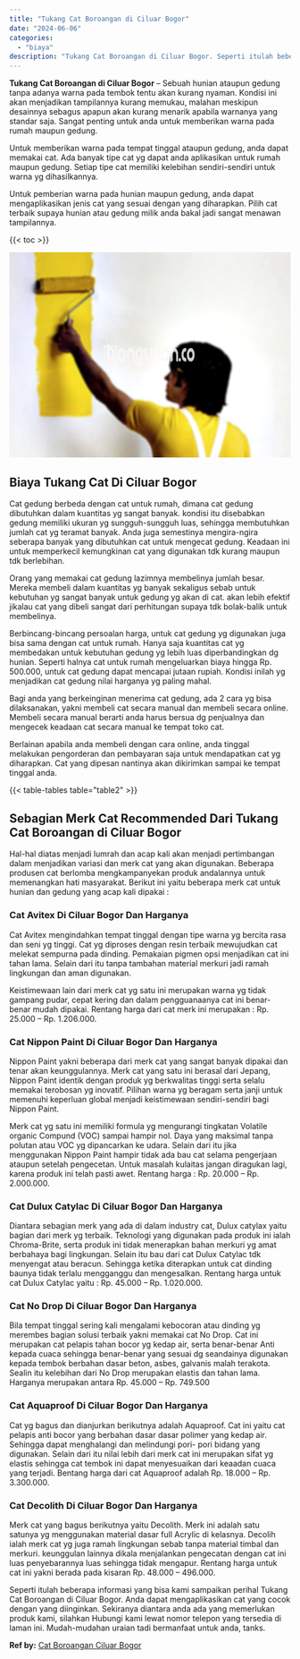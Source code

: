 ```yaml
---
title: "Tukang Cat Boroangan di Ciluar Bogor"
date: "2024-06-06"
categories: 
  - "biaya"
description: "Tukang Cat Boroangan di Ciluar Bogor. Seperti itulah beberapa informasi yang bisa kami sampaikan perihal Tukang Cat Boroangan di Ciluar Bogor. Anda dapat men..."
---
```


**Tukang Cat Boroangan di Ciluar Bogor** – Sebuah hunian ataupun gedung tanpa adanya warna pada tembok tentu akan kurang nyaman. Kondisi ini akan menjadikan tampilannya kurang memukau, malahan meskipun desainnya sebagus apapun akan kurang menarik apabila warnanya yang standar saja. Sangat penting untuk anda untuk memberikan warna pada rumah maupun gedung.

Untuk memberikan warna pada tempat tinggal ataupun gedung, anda dapat memakai cat. Ada banyak tipe cat yg dapat anda aplikasikan untuk rumah maupun gedung. Setiap tipe cat memiliki kelebihan sendiri-sendiri untuk warna yg dihasilkannya.

Untuk pemberian warna pada hunian maupun gedung, anda dapat mengaplikasikan jenis cat yang sesuai dengan yang diharapkan. Pilih cat terbaik supaya hunian atau gedung milik anda bakal jadi sangat menawan tampilannya.

{{< toc >}}

![Tukang Cat Boroangan di Ciluar Bogor](/images/jasa-cat-murah20.png)

## Biaya Tukang Cat Di Ciluar Bogor

Cat gedung berbeda dengan cat untuk rumah, dimana cat gedung dibutuhkan dalam kuantitas yg sangat banyak. kondisi itu disebabkan gedung memiliki ukuran yg sungguh-sungguh luas, sehingga membutuhkan jumlah cat yg teramat banyak. Anda juga semestinya mengira-ngira seberapa banyak yang dibutuhkan cat untuk mengecat gedung. Keadaan ini untuk memperkecil kemungkinan cat yang digunakan tdk kurang maupun tdk berlebihan.

Orang yang memakai cat gedung lazimnya membelinya jumlah besar. Mereka membeli dalam kuantitas yg banyak sekaligus sebab untuk kebutuhan yg sangat banyak untuk gedung yg akan di cat. akan lebih efektif jikalau cat yang dibeli sangat dari perhitungan supaya tdk bolak-balik untuk membelinya.

Berbincang-bincang persoalan harga, untuk cat gedung yg digunakan juga bisa sama dengan cat untuk rumah. Hanya saja kuantitas cat yg membedakan untuk kebutuhan gedung yg lebih luas diperbandingkan dg hunian. Seperti halnya cat untuk rumah mengeluarkan biaya hingga Rp. 500.000, untuk cat gedung dapat mencapai jutaan rupiah. Kondisi inilah yg menjadikan cat gedung nilai harganya yg paling mahal.

Bagi anda yang berkeinginan menerima cat gedung, ada 2 cara yg bisa dilaksanakan, yakni membeli cat secara manual dan membeli secara online. Membeli secara manual berarti anda harus bersua dg penjualnya dan mengecek keadaan cat secara manual ke tempat toko cat.

Berlainan apabila anda membeli dengan cara online, anda tinggal melakukan pengorderan dan pembayaran saja untuk mendapatkan cat yg diharapkan. Cat yang dipesan nantinya akan dikirimkan sampai ke tempat tinggal anda.

{{< table-tables table="table2" >}}

## Sebagian Merk Cat Recommended Dari Tukang Cat Boroangan di Ciluar Bogor

Hal-hal diatas menjadi lumrah dan acap kali akan menjadi pertimbangan dalam menjadikan variasi dan merk cat yang akan digunakan. Beberapa produsen cat berlomba mengkampanyekan produk andalannya untuk memenangkan hati masyarakat. Berikut ini yaitu beberapa merk cat untuk hunian dan gedung yang acap kali dipakai :

### Cat Avitex Di Ciluar Bogor Dan Harganya

Cat Avitex mengindahkan tempat tinggal dengan tipe warna yg bercita rasa dan seni yg tinggi. Cat yg diproses dengan resin terbaik mewujudkan cat melekat sempurna pada dinding. Pemakaian pigmen opsi menjadikan cat ini tahan lama. Selain dari itu tanpa tambahan material merkuri jadi ramah lingkungan dan aman digunakan.

Keistimewaan lain dari merk cat yg satu ini merupakan warna yg tidak gampang pudar, cepat kering dan dalam pengguanaanya cat ini benar-benar mudah dipakai. Rentang harga dari cat merk ini merupakan : Rp. 25.000 – Rp. 1.206.000.

### Cat Nippon Paint Di Ciluar Bogor Dan Harganya

Nippon Paint yakni beberapa dari merk cat yang sangat banyak dipakai dan tenar akan keunggulannya. Merk cat yang satu ini berasal dari Jepang, Nippon Paint identik dengan produk yg berkwalitas tinggi serta selalu memakai terobosan yg inovatif. Pilihan warna yg beragam serta janji untuk memenuhi keperluan global menjadi keistimewaan sendiri-sendiri bagi Nippon Paint.

Merk cat yg satu ini memiliki formula yg mengurangi tingkatan Volatile organic Compund (VOC) sampai hampir nol. Daya yang maksimal tanpa polutan atau VOC yg dipancarkan ke udara. Selain dari itu jika menggunakan Nippon Paint hampir tidak ada bau cat selama pengerjaan ataupun setelah pengecetan. Untuk masalah kulaitas jangan diragukan lagi, karena produk ini telah pasti awet. Rentang harga : Rp. 20.000 – Rp. 2.000.000.

### Cat Dulux Catylac Di Ciluar Bogor Dan Harganya

Diantara sebagian merk yang ada di dalam industry cat, Dulux catylax yaitu bagian dari merk yg terbaik. Teknologi yang digunakan pada produk ini ialah Chroma-Brite, serta produk ini tidak menerapkan bahan merkuri yg amat berbahaya bagi lingkungan. Selain itu bau dari cat Dulux Catylac tdk menyengat atau beracun. Sehingga ketika diterapkan untuk cat dinding baunya tidak terlalu mengganggu dan mengesalkan. Rentang harga untuk cat Dulux Catylac yaitu : Rp. 45.000 – Rp. 1.020.000.

### Cat No Drop Di Ciluar Bogor Dan Harganya

Bila tempat tinggal sering kali mengalami kebocoran atau dinding yg merembes bagian solusi terbaik yakni memakai cat No Drop. Cat ini merupakan cat pelapis tahan bocor yg kedap air, serta benar-benar Anti kepada cuaca sehingga benar-benar yang sesuai dg seandainya digunakan kepada tembok berbahan dasar beton, asbes, galvanis malah terakota. Sealin itu kelebihan dari No Drop merupakan elastis dan tahan lama. Harganya merupakan antara Rp. 45.000 – Rp. 749.500

### Cat Aquaproof Di Ciluar Bogor Dan Harganya

Cat yg bagus dan dianjurkan berikutnya adalah Aquaproof. Cat ini yaitu cat pelapis anti bocor yang berbahan dasar dasar polimer yang kedap air. Sehingga dapat menghalangi dan melindungi pori- pori bidang yang digunakan. Selain dari itu nilai lebih dari merk cat ini merupakan sifat yg elastis sehingga cat tembok ini dapat menyesuaikan dari keaadan cuaca yang terjadi. Bentang harga dari cat Aquaproof adalah Rp. 18.000 – Rp. 3.300.000.

### Cat Decolith Di Ciluar Bogor Dan Harganya

Merk cat yang bagus berikutnya yaitu Decolith. Merk ini adalah satu satunya yg menggunakan material dasar full Acrylic di kelasnya. Decolih ialah merk cat yg juga ramah lingkungan sebab tanpa material timbal dan merkuri. keunggulan lainnya dikala menjalankan pengecatan dengan cat ini luas penyebarannya luas sehingga tidak mengapur. Rentang harga untuk cat ini yakni berada pada kisaran Rp. 48.000 – 496.000.

Seperti itulah beberapa informasi yang bisa kami sampaikan perihal Tukang Cat Boroangan di Ciluar Bogor. Anda dapat mengaplikasikan cat yang cocok dengan yang diinginkan. Sekiranya diantara anda ada yang memerlukan produk kami, silahkan Hubungi kami lewat nomor telepon yang tersedia di laman ini. Mudah-mudahan uraian tadi bermanfaat untuk anda, tanks.

**Ref by:** [Cat Boroangan Ciluar Bogor](https://id.wikipedia.org/wiki/Cat)
